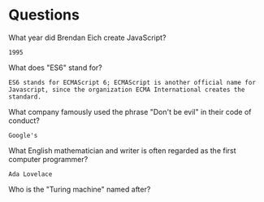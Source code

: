 # Questions

What year did Brendan Eich create JavaScript?

```
1995
```

What does "ES6" stand for?

```
ES6 stands for ECMAScript 6; ECMAScript is another official name for Javascript, since the organization ECMA International creates the standard.
```

What company famously used the phrase "Don't be evil" in their code of conduct?

```
Google's
```

What English mathematician and writer is often regarded as the first computer programmer?

```
Ada Lovelace
```

Who is the "Turing machine" named after?

```

```

